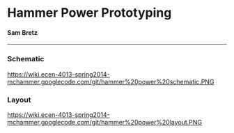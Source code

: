# Hammer Power Prototyping #
#### Sam Bretz ####


---


### Schematic ###
https://wiki.ecen-4013-spring2014-mchammer.googlecode.com/git/hammer%20power%20schematic.PNG

### Layout ###
https://wiki.ecen-4013-spring2014-mchammer.googlecode.com/git/hammer%20power%20layout.PNG